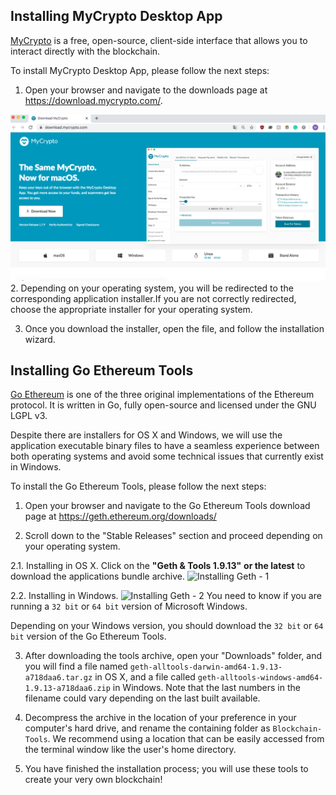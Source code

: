 ## Installing MyCrypto Desktop App

[MyCrypto](https://www.mycrypto.com/) is a free, open-source, client-side interface that allows you to interact directly
with the blockchain.

To install MyCrypto Desktop App, please follow the next steps:

1. Open your browser and navigate to the downloads page at https://download.mycrypto.com/.

![Mycrypto-Website](Screenshots/myCrypto.png)
2. Depending on your operating system, you will be redirected to the corresponding application installer.If you are not correctly redirected, choose the appropriate installer for your operating system.

3. Once you download the installer, open the file, and follow the installation wizard.


## Installing Go Ethereum Tools

[Go Ethereum](https://geth.ethereum.org/) is one of the three original implementations of the Ethereum protocol. It is written in Go, fully open-source and licensed under the GNU LGPL v3.

Despite there are installers for OS X and Windows, we will use the application executable binary files to have a seamless experience between both operating systems and avoid some technical issues that currently exist in Windows.

To install the Go Ethereum Tools, please follow the next steps:

1. Open your browser and navigate to the Go Ethereum Tools download page at https://geth.ethereum.org/downloads/

2. Scroll down to the "Stable Releases" section and proceed depending on your operating system.

 2.1. Installing in OS X.
 Click on the **"Geth & Tools 1.9.13"** **or the latest** to download the applications bundle archive.
 ![Installing Geth - 1](Screenshots/Go-Ethereum-Tools-MAC.gif)

 2.2. Installing in Windows.
 ![Installing Geth - 2](Screenshots/Go-Ethereum-tools-windows.gif)
 You need to know if you are running a `32 bit` or `64 bit` version of Microsoft Windows.

 Depending on your Windows version, you should download the `32 bit` or `64 bit` version of the Go Ethereum Tools.

3. After downloading the tools archive, open your "Downloads" folder, and you will find a file named `geth-alltools-darwin-amd64-1.9.13-a718daa6.tar.gz` in OS X, and a file called `geth-alltools-windows-amd64-1.9.13-a718daa6.zip` in Windows. Note that the last numbers in the filename could vary depending on the last built available.

4. Decompress the archive in the location of your preference in your computer's hard drive, and rename the containing folder as `Blockchain-Tools`. We recommend using a location that can be easily accessed from the terminal window like the user's home directory.


5. You have finished the installation process; you will use these tools to create your very own blockchain!
